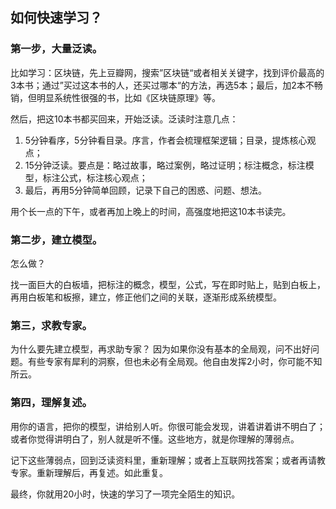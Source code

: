 ## 如何快速学习？

### 第一步，大量泛读。

比如学习：区块链，先上豆瓣网，搜索”区块链“或者相关关键字，找到评价最高的3本书；通过”买过这本书的人，还买过哪本“的方法，再选5本；最后，加2本不畅销，但明显系统性很强的书，比如《区块链原理》等。

然后，把这10本书都买回来，开始泛读。泛读时注意几点：

1. 5分钟看序，5分钟看目录。序言，作者会梳理框架逻辑；目录，提炼核心观点；
2. 15分钟泛读。要点是：略过故事，略过案例，略过证明；标注概念，标注模型，标注公式，标注核心观点；
3. 最后，再用5分钟简单回顾，记录下自己的困惑、问题、想法。

用个长一点的下午，或者再加上晚上的时间，高强度地把这10本书读完。

### 第二步，建立模型。

怎么做？

找一面巨大的白板墙，把标注的概念，模型，公式，写在即时贴上，贴到白板上，再用白板笔和板擦，建立，修正他们之间的关联，逐渐形成系统模型。

### 第三，求教专家。

为什么要先建立模型，再求助专家？
因为如果你没有基本的全局观，问不出好问题。有些专家有犀利的洞察，但也未必有全局观。他自由发挥2小时，你可能不知所云。

### 第四，理解复述。

用你的语言，把你的模型，讲给别人听。你很可能会发现，讲着讲着讲不明白了；或者你觉得讲明白了，别人就是听不懂。这些地方，就是你理解的薄弱点。

记下这些薄弱点，回到泛读资料里，重新理解；或者上互联网找答案；或者再请教专家。重新理解后，再复述。如此重复。 


最终，你就用20小时，快速的学习了一项完全陌生的知识。

